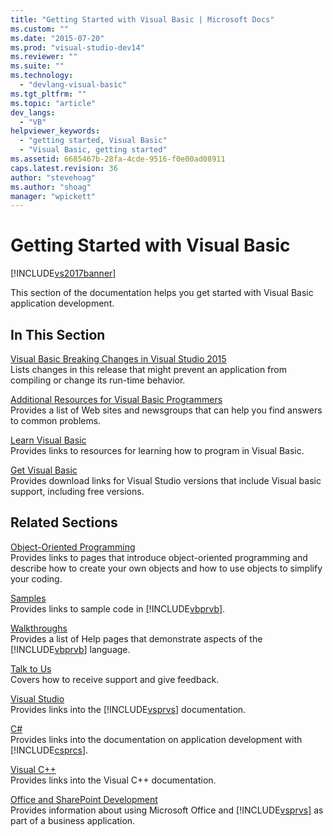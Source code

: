 ```yaml
---
title: "Getting Started with Visual Basic | Microsoft Docs"
ms.custom: ""
ms.date: "2015-07-20"
ms.prod: "visual-studio-dev14"
ms.reviewer: ""
ms.suite: ""
ms.technology: 
  - "devlang-visual-basic"
ms.tgt_pltfrm: ""
ms.topic: "article"
dev_langs: 
  - "VB"
helpviewer_keywords: 
  - "getting started, Visual Basic"
  - "Visual Basic, getting started"
ms.assetid: 6685467b-28fa-4cde-9516-f0e00ad08911
caps.latest.revision: 36
author: "stevehoag"
ms.author: "shoag"
manager: "wpickett"
---
```

# Getting Started with Visual Basic
[!INCLUDE[vs2017banner](../../visual-basic/includes/vs2017banner.md)]

This section of the documentation helps you get started with Visual Basic application development.  
  
## In This Section  
 [Visual Basic Breaking Changes in Visual Studio 2015](../../visual-basic/getting-started/breaking-changes-in-visual-studio-2015.md)  
 Lists changes in this   release that might prevent an application from compiling or change its run-time behavior.  
  
 [Additional Resources for Visual Basic Programmers](../../visual-basic/getting-started/additional-resources.md)  
 Provides a list of Web sites and newsgroups that can help you find answers to common problems.  
  
 [Learn Visual Basic](http://msdn.microsoft.com/vstudio/hh388573.aspx)  
 Provides links to resources for learning how to program in Visual Basic.  
  
 [Get Visual Basic](https://www.visualstudio.com/en-us/downloads/download-visual-studio-vs.aspx)  
 Provides download links for Visual Studio versions that include Visual basic support, including free versions.  
  
## Related Sections  
 [Object-Oriented Programming](../Topic/Object-Oriented%20Programming%20\(C%23%20and%20Visual%20Basic\).md)  
 Provides links to pages that introduce object-oriented programming and describe how to create your own objects and how to use objects to simplify your coding.  
  
 [Samples](../../visual-basic/sample-applications.md)  
 Provides links to sample code in [!INCLUDE[vbprvb](../../csharp/programming-guide/concepts/linq/includes/vbprvb-md.md)].  
  
 [Walkthroughs](../../visual-basic/walkthroughs.md)  
 Provides a list of Help pages that demonstrate aspects of the [!INCLUDE[vbprvb](../../csharp/programming-guide/concepts/linq/includes/vbprvb-md.md)] language.  
  
 [Talk to Us](/visual-studio/ide/talk-to-us)  
 Covers how to receive support and give feedback.  
  
 [Visual Studio](http://msdn.microsoft.com/en-us/06ddebea-2c83-4a45-bb48-6264c797ed93)  
 Provides links into the [!INCLUDE[vsprvs](../../csharp/includes/vsprvs-md.md)] documentation.  
  
 [C#](../../csharp/csharp.md)  
 Provides links into the documentation on application development with [!INCLUDE[csprcs](../../csharp/includes/csprcs-md.md)].  
  
 [Visual C++](/visual-cpp/top/visual-cpp-in-visual-studio-2015)  
 Provides links into the Visual C++ documentation.  
  
 [Office and SharePoint Development](/office-dev/office-dev/office-and-sharepoint-development-in-visual-studio)  
 Provides information about using Microsoft Office and [!INCLUDE[vsprvs](../../csharp/includes/vsprvs-md.md)] as part of a business application.